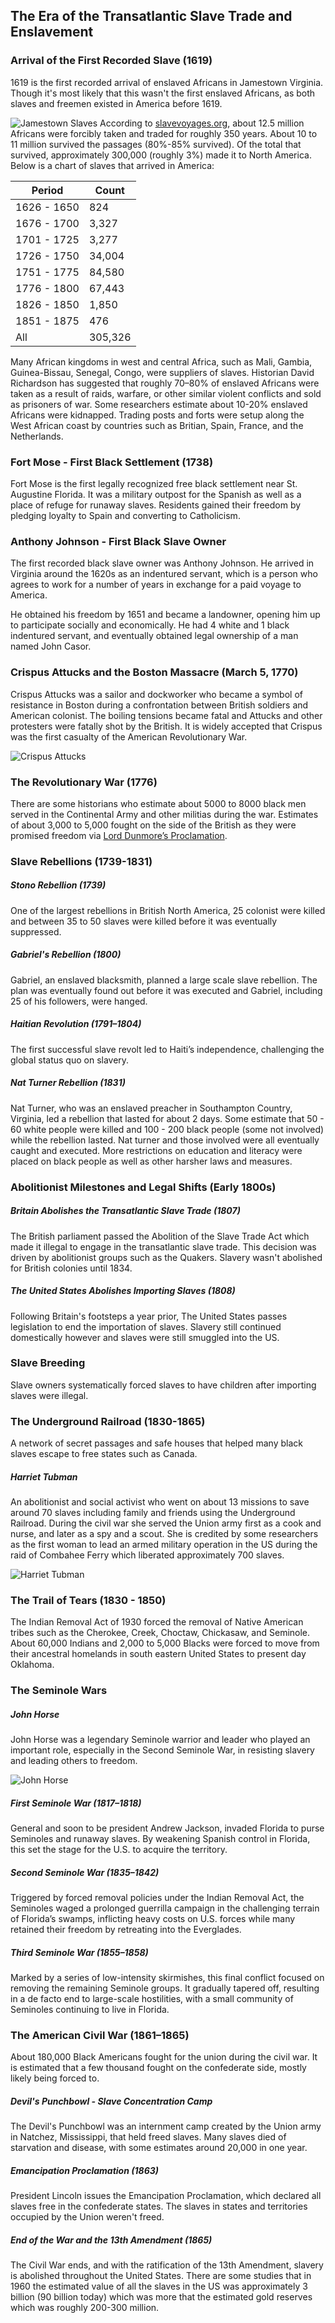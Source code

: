 ## The Era of the Transatlantic Slave Trade and Enslavement

### Arrival of the First Recorded Slave (1619)
1619 is the first recorded arrival of enslaved Africans in Jamestown Virginia.  Though it's most likely that this wasn't the first enslaved Africans, as both slaves and freemen existed in America before 1619.

![Jamestown Slaves](https://raw.githubusercontent.com/Chukobyte/black-history/main/assets/images/jamestown_slaves.png)
According to [slavevoyages.org](https://www.slavevoyages.org/), about 12.5 million Africans were forcibly taken and traded for roughly 350 years.  About 10 to 11 million survived the passages (80%-85% survived).  Of the total that survived, approximately 300,000 (roughly 3%) made it to North America.  Below is a chart of slaves that arrived in America:

|    Period   |  Count  |
| ----------- | ------- |
| 1626 - 1650 | 824     |
| 1676 - 1700 | 3,327   |
| 1701 - 1725 | 3,277   |
| 1726 - 1750 | 34,004  |
| 1751 - 1775 | 84,580  |
| 1776 - 1800 | 67,443  |
| 1826 - 1850 | 1,850   |
| 1851 - 1875 | 476     |
| All         | 305,326 |

Many African kingdoms in west and central Africa, such as Mali, Gambia, Guinea-Bissau, Senegal, Congo, were suppliers of slaves.  Historian David Richardson has suggested that roughly 70–80% of enslaved Africans were taken as a result of raids, warfare, or other similar violent conflicts and sold as prisoners of war.  Some researchers estimate about 10-20% enslaved Africans were kidnapped.  Trading posts and forts were setup along the West African coast by countries such as Britian, Spain, France, and the Netherlands.

### Fort Mose - First Black Settlement (1738)
Fort Mose is the first legally recognized free black settlement near St. Augustine Florida.  It was a military outpost for the Spanish as well as a place of refuge for runaway slaves.  Residents gained their freedom by pledging loyalty to Spain and converting to Catholicism.

### Anthony Johnson - First Black Slave Owner
The first recorded black slave owner was Anthony Johnson.  He arrived in Virginia around the 1620s as an indentured servant, which is a person who agrees to work for a number of years in exchange for a paid voyage to America.

He obtained his freedom by 1651 and became a landowner, opening him up to participate socially and economically.  He had 4 white and 1 black indentured servant, and eventually obtained legal ownership of a man named John Casor.

### Crispus Attucks and the Boston Massacre (March 5, 1770)
Crispus Attucks was a sailor and dockworker who became a symbol of resistance in Boston during a confrontation between British soldiers and American colonist.  The boiling tensions became fatal and Attucks and other protesters were fatally shot by the British.  It is widely accepted that Crispus was the first casualty of the American Revolutionary War.

![Crispus Attucks](https://raw.githubusercontent.com/Chukobyte/black-history/main/assets/images/crispus_attucks3.png)

### The Revolutionary War (1776)
There are some historians who estimate about 5000 to 8000 black men served in the Continental Army and other militias during the war.  Estimates of about 3,000 to 5,000 fought on the side of the British as they were promised freedom via [Lord Dunmore’s Proclamation](https://en.wikipedia.org/wiki/Dunmore%27s_Proclamation).

### Slave Rebellions (1739-1831)

##### Stono Rebellion (1739)
One of the largest rebellions in British North America, 25 colonist were killed and between 35 to 50 slaves were killed before it was eventually suppressed.

##### Gabriel's Rebellion (1800)
Gabriel, an enslaved blacksmith, planned a large scale slave rebellion.  The plan was eventually found out before it was executed and Gabriel, including 25 of his followers, were hanged.

##### Haitian Revolution (1791–1804)
The first successful slave revolt led to Haiti’s independence, challenging the global status quo on slavery.

##### Nat Turner Rebellion (1831)
Nat Turner, who was an enslaved preacher in Southampton Country, Virginia, led a rebellion that lasted for about 2 days.  Some estimate that 50 - 60 white people were killed and 100 - 200 black people (some not involved) while the rebellion lasted.  Nat turner and those involved were all eventually caught and executed.  More restrictions on education and literacy were placed on black people as well as other harsher laws and measures.

### Abolitionist Milestones and Legal Shifts (Early 1800s)

##### Britain Abolishes the Transatlantic Slave Trade (1807)
The British parliament passed the Abolition of the Slave Trade Act which made it illegal to engage in the transatlantic slave trade.  This decision was driven by abolitionist groups such as the Quakers.  Slavery wasn't abolished for British colonies until 1834.

##### The United States Abolishes Importing Slaves (1808)
Following Britain's footsteps a year prior, The United States passes legislation to end the importation of slaves.  Slavery still continued domestically however and slaves were still smuggled into the US.

### Slave Breeding
Slave owners systematically forced slaves to have children after importing slaves were illegal.

### The Underground Railroad (1830-1865)
A network of secret passages and safe houses that helped many black slaves escape to free states such as Canada.

##### Harriet Tubman
An abolitionist  and social activist who went on about 13 missions to save around 70 slaves including family and friends using the Underground Railroad.  During the civil war she served the Union army first as a cook and nurse, and later as a spy and a scout.  She is credited by some researchers as the first woman to lead an armed military operation in the US during the raid of Combahee Ferry which liberated approximately 700 slaves.

![Harriet Tubman](https://raw.githubusercontent.com/Chukobyte/black-history/main/assets/images/harriet_tubman2.png)

### The Trail of Tears (1830 - 1850)
The Indian Removal Act of 1930 forced the removal of Native American tribes such as the Cherokee, Creek, Choctaw, Chickasaw, and Seminole.  About 60,000 Indians and 2,000 to 5,000 Blacks were forced to move from their ancestral homelands in south eastern United States to present day Oklahoma.

### The Seminole Wars

##### John Horse
John Horse was a legendary Seminole warrior and leader who played an important role, especially in the Second Seminole War, in resisting slavery and leading others to freedom.

![John Horse](https://raw.githubusercontent.com/Chukobyte/black-history/main/assets/images/john_horse.png)

##### First Seminole War (1817–1818)
General and soon to be president Andrew Jackson, invaded Florida to purse Seminoles and runaway slaves.  By weakening Spanish control in Florida, this set the stage for the U.S. to acquire the territory.

##### Second Seminole War (1835–1842)
Triggered by forced removal policies under the Indian Removal Act, the Seminoles waged a prolonged guerrilla campaign in the challenging terrain of Florida’s swamps, inflicting heavy costs on U.S. forces while many retained their freedom by retreating into the Everglades.

##### Third Seminole War (1855–1858)
Marked by a series of low-intensity skirmishes, this final conflict focused on removing the remaining Seminole groups. It gradually tapered off, resulting in a de facto end to large-scale hostilities, with a small community of Seminoles continuing to live in Florida.

### The American Civil War (1861–1865)
About 180,000 Black Americans fought for the union during the civil war.  It is estimated that a few thousand fought on the confederate side, mostly likely being forced to.

##### Devil's Punchbowl - Slave Concentration Camp
The Devil's Punchbowl was an internment camp created by the Union army in Natchez, Mississippi, that held freed slaves.  Many slaves died of starvation and disease, with some estimates around 20,000 in one year.

##### Emancipation Proclamation (1863)
President Lincoln issues the Emancipation Proclamation, which declared all slaves free in the confederate states.  The slaves in states and territories occupied by the Union weren't freed.

##### End of the War and the 13th Amendment (1865)
The Civil War ends, and with the ratification of the 13th Amendment, slavery is abolished throughout the United States.  There are some studies that in 1960 the estimated value of all the slaves in the US was approximately 3 billion (90 billion today) which was more that the estimated gold reserves which was roughly 200-300 million.
